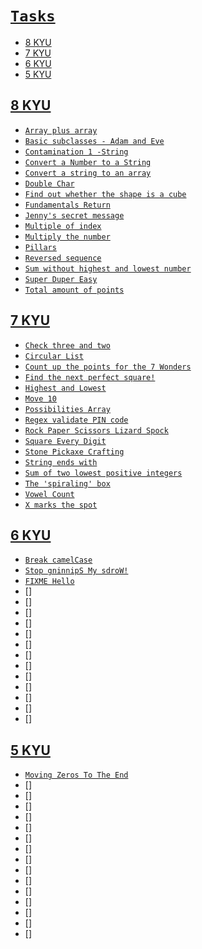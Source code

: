 # [`Tasks`](../index.md)

- [8 KYU](#8-kyu)
- [7 KYU](#7-kyu)
- [6 KYU](#6-kyu)
- [5 KYU](#5-kyu)

## [8 KYU](#tasks)

- [`Array plus array`](<./Codewars/8 KYU/Array plus array.md>)
- [`Basic subclasses - Adam and Eve`](<./Codewars/8 KYU/Basic subclasses - Adam and Eve.md>)
- [`Contamination 1 -String`](<./Codewars/8 KYU/Contamination 1 -String.md>)
- [`Convert a Number to a String`](<./Codewars/8 KYU/Convert a Number to a String.md>)
- [`Convert a string to an array`](<./Codewars/8 KYU/Convert a string to an array.md>)
- [`Double Char`](<./Codewars/8 KYU/Double Char.md>)
- [`Find out whether the shape is a cube`](<./Codewars/8 KYU/Find out whether the shape is a cube.md>)
- [`Fundamentals Return`](<./Codewars/8 KYU/Fundamentals Return.md>)
- [`Jenny's secret message`](<./Codewars/8 KYU/Jenny's secret message.md>)
- [`Multiple of index`](<./Codewars/8 KYU/Multiple of index.md>)
- [`Multiply the number`](<./Codewars/8 KYU/Multiply the number.md>)
- [`Pillars`](<./Codewars/8 KYU/Pillars.md>)
- [`Reversed sequence`](<./Codewars/8 KYU/Reversed sequence.md>)
- [`Sum without highest and lowest number`](<./Codewars/8 KYU/Sum without highest and lowest number.md>)
- [`Super Duper Easy`](<./Codewars/8 KYU/Super Duper Easy.md>)
- [`Total amount of points`](<./Codewars/8 KYU/Total amount of points.md>)

## [7 KYU](#tasks)

- [`Check three and two`](<./Codewars/7 KYU/Check three and two.md>)
- [`Circular List`](<./Codewars/7 KYU/Circular List.md>)
- [`Count up the points for the 7 Wonders`](<./Codewars/7 KYU/Count up the points for the 7 Wonders.md>)
- [`Find the next perfect square!`](<./Codewars/7 KYU/Find the next perfect square!.md>)
- [`Highest and Lowest`](<./Codewars/7 KYU/Highest and Lowest.md>)
- [`Move 10`](<./Codewars/7 KYU/Move 10.md>)
- [`Possibilities Array`](<./Codewars/7 KYU/Possibilities Array.md>)
- [`Regex validate PIN code`](<./Codewars/7 KYU/Regex validate PIN code.md>)
- [`Rock Paper Scissors Lizard Spock`](<./Codewars/7 KYU/Rock Paper Scissors Lizard Spock.md>)
- [`Square Every Digit`](<./Codewars/7 KYU/Square Every Digit.md>)
- [`Stone Pickaxe Crafting`](<./Codewars/7 KYU/Stone Pickaxe Crafting.md>)
- [`String ends with`](<./Codewars/7 KYU/String ends with.md>)
- [`Sum of two lowest positive integers`](<./Codewars/7 KYU/Sum of two lowest positive integers.md>)
- [`The 'spiraling' box`](<./Codewars/7 KYU/The 'spiraling' box.md>)
- [`Vowel Count`](<./Codewars/7 KYU/Vowel Count.md>)
- [`X marks the spot`](<./Codewars/7 KYU/X marks the spot.md>)

## [6 KYU](#tasks)

- [`Break camelCase`](<./Codewars/6 KYU/Break camelCase.md>)
- [`Stop gninnipS My sdroW!`](<./Codewars/6 KYU/Stop gninnipS My sdroW!.md>)
- [`FIXME Hello`](<./Codewars/6 KYU/FIXME Hello.md>)
- []
- []
- []
- []
- []
- []
- []
- []
- []
- []
- []
- []
- []

## [5 KYU](#tasks)

- [`Moving Zeros To The End`](<./Codewars/5 KYU/Moving Zeros To The End.md>)
- []
- []
- []
- []
- []
- []
- []
- []
- []
- []
- []
- []
- []
- []
- []
